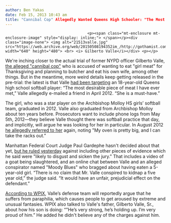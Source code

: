 ```yaml
---
author: Ben Yakas
date: Feb 15, 2013 10:43 am
title: "Cannibal Cop" Allegedly Wanted Queens High Schooler: "The Most Desirable Piece Of Meat I Have Ever Met"
---
```


	
										<p><span class="mt-enclosure mt-enclosure-image" style="display: inline;"> </span></p><div class="image-none"> <img alt="21513valle.jpg" src="https://web.archive.org/web/20150508194352im_/http://gothamist.com/attachments/byakas/21513valle.jpg" width="640" height="480"> <br> <i> Gilberto Valle</i></div> <p></p>

<p>We&apos;re inching closer to the actual trial of former NYPD officer Gilberto Valle, <a href="https://web.archive.org/web/20150508194352/http://gothamist.com/tags/cannibalcop">the alleged &quot;cannibal cop&quot;</a> who is accused of wanting to eat &quot;girl meat&quot; for Thanksgiving and planning to butcher and eat his own wife, among other things. But in the meantime, more weird details keep getting released in the pre-trial: the latest is that Valle <a href="https://web.archive.org/web/20150508194352/http://pix11.com/2013/02/14/cannibal-cop-targeted-catholic-high-school-softball-player-prosecutors/#axzz2KygLF2g3">had been targeting</a> an 18-year-old Queens high school softball player: &#x201C;The most desirable piece of meat I have ever met,&#x201D; Valle allegedly e-mailed a friend in April 2012.  &#x201C;She is a must-have.&#x201D;</p>

<p>The girl, who was a star player on the Archbishop Molloy HS girls&#x2019; softball team, graduated in 2012. Valle also graduated from Archbishop Molloy about ten years before. Prosecutors want to include phone logs from May 5th, 2012&#x2014;they believe Valle thought there was softball practice that day, and implicitly, will argue he was looking for her in particular. In August 2012 <a href="https://web.archive.org/web/20150508194352/http://www.nypost.com/p/news/local/cannibal_cop_eyed_hs_girl_judge_T1bz85HxIWEovzFlH7NFYK?utm_medium=rss&amp;utm_content=Local">he allegedly referred to her</a> again, noting &quot;My oven is pretty big, and I can take the racks out.&#x201D;</p>

<p>Manhattan Federal Court Judge Paul Gardephe hasn&apos;t decided about that yet, <a href="https://web.archive.org/web/20150508194352/http://www.nydailynews.com/new-york/judge-denies-troubling-evidence-cannibal-article-1.1264745">but he ruled yesterday</a> against including other pieces of evidence which he said were &quot;likely to disgust and sicken the jury.&quot; That includes a video of a goat being slaughtered, and an online chat between Valle and an alleged conspirator named &quot;Moody Blues&quot; who bragged about having eaten a 5-year-old girl. &#x201C;There is no claim that Mr. Valle conspired to kidnap a five year old,&#x201D; the judge said. &#x201C;It would have an unfair, prejudicial effect on the defendant.&#x201D;</p>

<p><a href="https://web.archive.org/web/20150508194352/http://pix11.com/2013/02/14/cannibal-cop-targeted-catholic-high-school-softball-player-prosecutors/#axzz2KygLF2g3">According to WPIX</a>, Valle&#x2019;s defense team will reportedly argue that he suffers from paraphilia, which causes people to get aroused by extreme and unusual fantasies. WPIX also talked to Valle&apos;s father, Gilberto Valle, Sr., about how his son is doing: &#x201C;&#x201D;He&#x2019;s very strong, he&#x2019;s holding up. I&#x2019;m very proud of him.&#x201D; He added he didn&apos;t believe any of the charges against him.</p>					
										
									
				